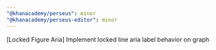 ```yaml
---
"@khanacademy/perseus": minor
"@khanacademy/perseus-editor": minor
---
```


[Locked Figure Aria] Implement locked line aria label behavior on graph
